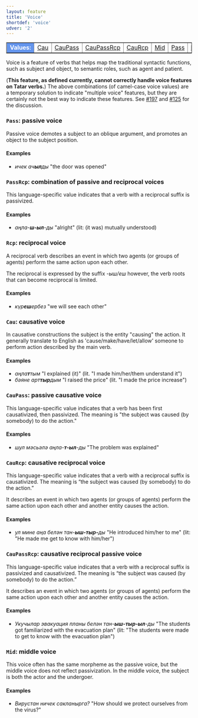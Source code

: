 ```yaml
---
layout: feature
title: 'Voice'
shortdef: 'voice'
udver: '2'
---
```


<table class="typeindex" border="1">
<tr>
  <td style="background-color:cornflowerblue;color:white"><strong>Values:</strong> </td>
  <td><a href="#Cau">Cau</a></td>
  <td><a href="#CauPass">CauPass</a></td>
  <td><a href="#CauPassRcp">CauPassRcp</a></td>
  <td><a href="#CauRcp">CauRcp</a></td>
  <td><a href="#Mid">Mid</a></td>
  <td><a href="#Pass">Pass</a></td>
  <td><a href="#PassRcp">PassRcp</a></td>
  <td><a href="#Rcp">Rcp</a></td>
</tr>
</table>

Voice is a feature of verbs that helps map the traditional syntactic functions,
such as subject and object, to semantic roles, such as agent and patient.

(**This feature, as defined currently, cannot correctly handle voice features on Tatar verbs.**)
The above combinations (of camel-case voice values) are a temporary solution to indicate "multiple
voice" features, but they are certainly not the best way to indicate
these features.
See [#197](https://github.com/UniversalDependencies/docs/issues/197) and
[#125](https://github.com/UniversalDependencies/docs/issues/125#issuecomment-112512320)
for the discussion.


### <a name="Pass">`Pass`</a>: passive voice

Passive voice demotes a subject to an oblique argument, and promotes an object to the subject position.

#### Examples

* _ичек ач<b>ыл</b>ды_  "the door was opened"

### <a name="PassRcp">`PassRcp`</a>: combination of passive and reciprocal voices

This language-specific value indicates that a verb with a reciprocal suffix is passivized.

#### Examples

* _аңла-<b>ш-ыл</b>-ды_ "alright" (lit: (it was) mutually understood)


### <a name="Rcp">`Rcp`</a>: reciprocal voice

A reciprocal verb describes an event in which two agents (or groups of agents) perform the same action upon each other.

The reciprocal is expressed by the suffix _-ыш/еш_ however,
the verb roots that can become reciprocal is limited.

#### Examples

* _күр<b>еш</b>ербез_ "we will see each other"


### <a name="Cau">`Cau`</a>: causative voice

In causative constructions the subject is the entity "causing" the action. It generally translate to English as 'cause/make/have/let/allow' someone to perform action described by the main verb.

#### Examples

* _аңла<b>т</b>тым_ "I explained (it)" (lit. "I made him/her/them understand it")
* _бәяне арт<b>тыр</b>дым_ "I raised the price" (lit. "I made the price increase")


### <a name="CauPass">`CauPass`</a>: passive causative voice

This language-specific value indicates that a verb has been first causativized, then passivized.
The meaning is "the subject was caused (by somebody) to do the action."

#### Examples

* _шул мәсьәлә аңла-<b>т-ыл</b>-ды_ "The problem was explained"


### <a name="CauRcp">`CauRcp`</a>: causative reciprocal voice

This language-specific value indicates that a verb with a reciprocal suffix is causativized.
The meaning is “the subject was caused (by somebody) to do the action.”

It describes an event in which two agents (or groups of agents) perform the same action upon each other and another entity causes the action.

#### Examples

* _ул мине аңа белән тан-<b>ыш-тыр-</b>ды_ "He introduced him/her to me" (lit: "He made me get to know with him/her")

### <a name="CauPassRcp">`CauPassRcp`</a>: causative reciprocal passive voice

This language-specific value indicates that a verb with a reciprocal suffix is passivized and causativized.
The meaning is “the subject was caused (by somebody) to do the action.”


It describes an event in which two agents (or groups of agents) perform the same action upon each other and another entity causes the action.

#### Examples

* _Укучылар эвакуация планы белән тан-<b>ыш-тыр-ыл</b>-ды_ "The students got familiarized with the evacuation plan" (lit: "The students were made to get to know with the evacuation plan")
<!-- Interlanguage links updated St lis 3 20:58:32 CET 2021 -->

### <a name="Mid">`Mid`</a>: middle voice

This voice often has the same morpheme as the passive voice, but the middle voice does not reflect passivization.
In the middle voice, the subject is both the actor and the undergoer.

#### Examples

* _Вирустан ничек сакланырга?_ "How should we protect ourselves from the virus?"